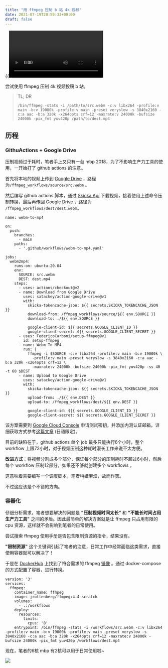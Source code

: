 ```yaml
---
title: "用 ffmpeg 压制 b 站 4k 视频"
date: 2021-07-19T20:59:33+08:00
draft: false
---
```

{{<video src="//player.bilibili.com/player.html?aid=716809834&bvid=BV13X4y1c7gk&cid=372539377&page=1" >}}

尝试使用 ffmpeg 压制 4k 视频投稿 b 站。

> TL; DR
> 
> ```
> /bin/ffmpeg -stats -i /path/to/src.webm -c:v libx264 -profile:v main -b:v 19000k -profile:v main -preset veryslow -s 3840x2160 -c:a aac -b:a 320k -x264opts crf=12 -maxrate:v 24000k -bufsize 24000k -pix_fmt yuv420p /path/to/dest.mp4
> ```

## 历程
### GithuActions + Google Drive
压制视频过于耗时，笔者手上又只有一台 mbp 2018，为了不影响生产力工具的使用，一开始打了 github actions 的注意。

首先将本地的视频上传到 [Google Drive](https://drive.google.com/drive/u/0/my-drive) ，路径为`/ffmpeg_workflows/source/src.webm` 。

然后编写 github actions 脚本，通过 [Skicka Api](https://github.com/satackey/action-google-drive) 下载视频，接着使用上述命令压制转换，最后再传回 Google Drive ，路径为 `/ffmpeg_workflows/dest/dest.webm`。

```
name: webm-to-mp4

on:
  push:
    branches:
      - main
    paths:
      - '.github/workflows/webm-to-mp4.yaml'

jobs:
  webm2mp4:
    runs-on: ubuntu-20.04
    env:
      SOURCE: src.webm
      DEST: dest.mp4
    steps:
      - uses: actions/checkout@v2
      - name: Download from Google Drive
        uses: satackey/action-google-drive@v1
        with:
          skicka-tokencache-json: ${{ secrets.SKICKA_TOKENCACHE_JSON }}
          download-from: /ffmpeg_workflows/source/${{ env.SOURCE }}
          download-to: ./${{ env.SOURCE }}

          google-client-id: ${{ secrets.GOOGLE_CLIENT_ID }}
          google-client-secret: ${{ secrets.GOOGLE_CLIENT_SECRET }}
      - uses: FedericoCarboni/setup-ffmpeg@v1
        id: setup-ffmpeg
      - name: Webm To MP4
        run: |
          ffmpeg -i $SOURCE -c:v libx264 -profile:v main -b:v 19000k \
            -profile:v main -preset veryslow -s 3840x2160 -c:a aac -b:a 320k -x264opts crf=12 \
            -maxrate:v 24000k -bufsize 24000k -pix_fmt yuv420p -ss 40 -t 60 $DEST
      - name: Upload to Google Drive
        uses: satackey/action-google-drive@v1
        with:
          skicka-tokencache-json: ${{ secrets.SKICKA_TOKENCACHE_JSON }}
          upload-from: ./${{ env.DEST }}
          upload-to: /ffmpeg_workflows/dest/${{ env.DEST }}

          google-client-id: ${{ secrets.GOOGLE_CLIENT_ID }}
          google-client-secret: ${{ secrets.GOOGLE_CLIENT_SECRET }}
```
该方案需要到 [Google Cloud Console](https://console.cloud.google.com/projectcreate) 申请测试密钥，并添加内测认证邮箱，详细获取方式参考[这篇文章](https://qiita.com/satackey/items/34c7fc5bf77bd2f5c633) (日语限定)。

目前的缺陷在于，github actions 单个 job 最多只能执行6个小时，整个 workflow 上限72小时，对于视频压制这种耗时漫长工作来说不太方便。

**改进方式**：将视频分割成多个部分，保证每个部分的压制耗时不超过6小时，然后每个 workflow 压制12部分，如果还不够就创建多个 workflows 。

这意味着需要编写一个调度脚本，笔者稍嫌麻烦，故而作罢。

不过这应该是个不错的方向。

### 容器化
仔细分析需求，笔者想要解决的问题是 **"压制视频时间太长"** 和 **"不能长时间占用生产力工具"** 之间的矛盾。因此最简单的解决方案就是让 ffmpeg 只占用有限的 cpu 资源，这样就不会影响到笔者的日常使用。

尝试搜索 ffmpeg 使用手册是否包含限制资源的指令，结果没有。

**"限制资源"** 这个关键词引起了笔者的注意，日常工作中经常面临这类需求，直接使用容器就可以解决了！

于是在 [DockerHub](http://dockerhub.com/) 上找到了符合需求的 ffmpeg [镜像](https://hub.docker.com/r/jrottenberg/ffmpeg/) 。通过 docker-compose 的方式配置了容器，进行转换。
```
version: '3'
services:
  ffmpeg:
    container_name: ffmpeg
    image: jrottenberg/ffmpeg:4.4-scratch
    volumes:
      - .:/workflows
    deploy:
      resources:
        limits:
          cpus: '8'
    entrypoint: /bin/ffmpeg -stats -i /workflows/src.webm -c:v libx264 -profile:v main -b:v 19000k -profile:v main -preset veryslow -s 3840x2160 -c:a aac -b:a 320k -x264opts crf=12 -maxrate:v 24000k -bufsize 24000k -pix_fmt yuv420p /workflows/dest.mp4
```
现在，笔者的6核 mbp 有2核可以用于日常使用啦~

![](/images/docker-friend.jpeg)
